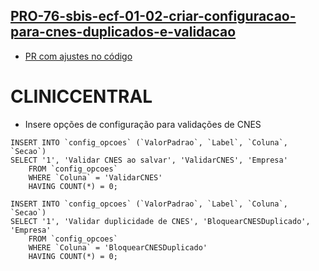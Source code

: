 ## [PRO-76-sbis-ecf-01-02-criar-configuracao-para-cnes-duplicados-e-validacao](https://feegow.atlassian.net/browse/PRO-76)

- [PR com ajustes no código](https://github.com/feegow/feegowclinic-v7/pull/2863)

CLINICCENTRAL 
=====

- Insere opções de configuração para validações de CNES
```
INSERT INTO `config_opcoes` (`ValorPadrao`, `Label`, `Coluna`, `Secao`)
SELECT '1', 'Validar CNES ao salvar', 'ValidarCNES', 'Empresa'
    FROM `config_opcoes`
    WHERE `Coluna` = 'ValidarCNES'
    HAVING COUNT(*) = 0;

INSERT INTO `config_opcoes` (`ValorPadrao`, `Label`, `Coluna`, `Secao`)
SELECT '1', 'Validar duplicidade de CNES', 'BloquearCNESDuplicado', 'Empresa'
    FROM `config_opcoes`
    WHERE `Coluna` = 'BloquearCNESDuplicado'
    HAVING COUNT(*) = 0;
```